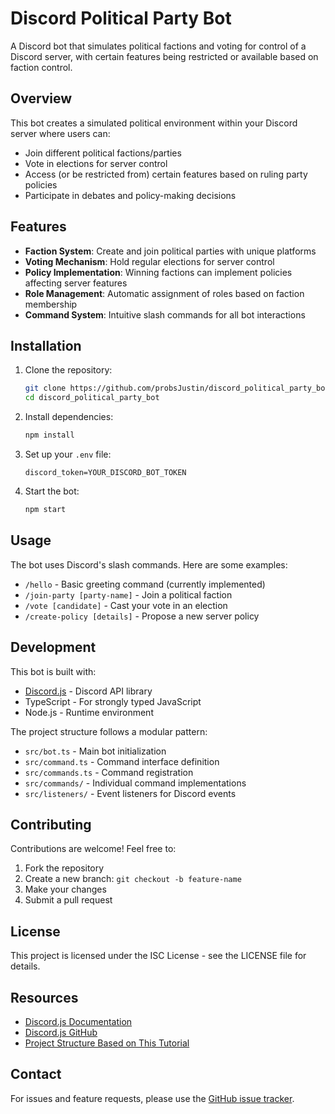 # Discord Political Party Bot

A Discord bot that simulates political factions and voting for control of a Discord server, with certain features being restricted or available based on faction control.

## Overview

This bot creates a simulated political environment within your Discord server where users can:

- Join different political factions/parties
- Vote in elections for server control
- Access (or be restricted from) certain features based on ruling party policies
- Participate in debates and policy-making decisions

## Features

- **Faction System**: Create and join political parties with unique platforms
- **Voting Mechanism**: Hold regular elections for server control
- **Policy Implementation**: Winning factions can implement policies affecting server features
- **Role Management**: Automatic assignment of roles based on faction membership
- **Command System**: Intuitive slash commands for all bot interactions

## Installation

1. Clone the repository:
   ```bash
   git clone https://github.com/probsJustin/discord_political_party_bot.git
   cd discord_political_party_bot
   ```

2. Install dependencies:
   ```bash
   npm install
   ```

3. Set up your `.env` file:
   ```
   discord_token=YOUR_DISCORD_BOT_TOKEN
   ```

4. Start the bot:
   ```bash
   npm start
   ```

## Usage

The bot uses Discord's slash commands. Here are some examples:

- `/hello` - Basic greeting command (currently implemented)
- `/join-party [party-name]` - Join a political faction
- `/vote [candidate]` - Cast your vote in an election
- `/create-policy [details]` - Propose a new server policy

## Development

This bot is built with:
- [Discord.js](https://discord.js.org/) - Discord API library
- TypeScript - For strongly typed JavaScript
- Node.js - Runtime environment

The project structure follows a modular pattern:
- `src/bot.ts` - Main bot initialization
- `src/command.ts` - Command interface definition
- `src/commands.ts` - Command registration
- `src/commands/` - Individual command implementations
- `src/listeners/` - Event listeners for Discord events

## Contributing

Contributions are welcome! Feel free to:

1. Fork the repository
2. Create a new branch: `git checkout -b feature-name`
3. Make your changes
4. Submit a pull request

## License

This project is licensed under the ISC License - see the LICENSE file for details.

## Resources

- [Discord.js Documentation](https://discord.js.org/#/docs/discord.js/stable/general/welcome)
- [Discord.js GitHub](https://github.com/discordjs/discord.js)
- [Project Structure Based on This Tutorial](https://sabe.io/tutorials/how-to-build-discord-bot-typescript)

## Contact

For issues and feature requests, please use the [GitHub issue tracker](https://github.com/probsJustin/discord_political_party_bot/issues).